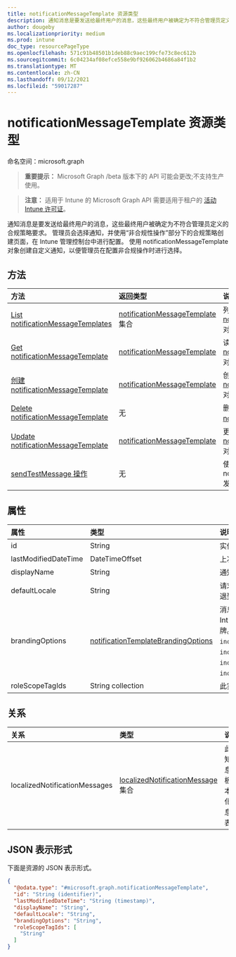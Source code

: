 ```yaml
---
title: notificationMessageTemplate 资源类型
description: 通知消息是要发送给最终用户的消息，这些最终用户被确定为不符合管理员定义的合规策略要求。 管理员会选择通知，并使用“非合规性操作”部分下的合规策略创建页面，在 Intune 管理控制台中进行配置。 使用 notificationMessageTemplate 对象创建自定义通知，以便管理员在配置非合规操作时进行选择。
author: dougeby
ms.localizationpriority: medium
ms.prod: intune
doc_type: resourcePageType
ms.openlocfilehash: 571c91b48501b1deb88c9aec199cfe73c8ec612b
ms.sourcegitcommit: 6c04234af08efce558e9bf926062b4686a84f1b2
ms.translationtype: MT
ms.contentlocale: zh-CN
ms.lasthandoff: 09/12/2021
ms.locfileid: "59017287"
---
```

# <a name="notificationmessagetemplate-resource-type"></a>notificationMessageTemplate 资源类型

命名空间：microsoft.graph

> **重要提示：** Microsoft Graph /beta 版本下的 API 可能会更改;不支持生产使用。

> **注意：** 适用于 Intune 的 Microsoft Graph API 需要适用于租户的 [活动 Intune 许可证](https://go.microsoft.com/fwlink/?linkid=839381)。

通知消息是要发送给最终用户的消息，这些最终用户被确定为不符合管理员定义的合规策略要求。 管理员会选择通知，并使用“非合规性操作”部分下的合规策略创建页面，在 Intune 管理控制台中进行配置。 使用 notificationMessageTemplate 对象创建自定义通知，以便管理员在配置非合规操作时进行选择。

## <a name="methods"></a>方法
|方法|返回类型|说明|
|:---|:---|:---|
|[List notificationMessageTemplates](../api/intune-notification-notificationmessagetemplate-list.md)|[notificationMessageTemplate](../resources/intune-notification-notificationmessagetemplate.md) 集合|列出 [notificationMessageTemplate](../resources/intune-notification-notificationmessagetemplate.md) 对象的属性和关系。|
|[Get notificationMessageTemplate](../api/intune-notification-notificationmessagetemplate-get.md)|[notificationMessageTemplate](../resources/intune-notification-notificationmessagetemplate.md)|读取 [notificationMessageTemplate](../resources/intune-notification-notificationmessagetemplate.md) 对象的属性和关系。|
|[创建 notificationMessageTemplate](../api/intune-notification-notificationmessagetemplate-create.md)|[notificationMessageTemplate](../resources/intune-notification-notificationmessagetemplate.md)|创建新的 [notificationMessageTemplate](../resources/intune-notification-notificationmessagetemplate.md) 对象。|
|[Delete notificationMessageTemplate](../api/intune-notification-notificationmessagetemplate-delete.md)|无|删除 [notificationMessageTemplate](../resources/intune-notification-notificationmessagetemplate.md)。|
|[Update notificationMessageTemplate](../api/intune-notification-notificationmessagetemplate-update.md)|[notificationMessageTemplate](../resources/intune-notification-notificationmessagetemplate.md)|更新 [notificationMessageTemplate](../resources/intune-notification-notificationmessagetemplate.md) 对象的属性。|
|[sendTestMessage 操作](../api/intune-notification-notificationmessagetemplate-sendtestmessage.md)|无|使用默认区域设置中指定的 notificationMessageTemplate 发送测试消息|

## <a name="properties"></a>属性
|属性|类型|说明|
|:---|:---|:---|
|id|String|实体的键。|
|lastModifiedDateTime|DateTimeOffset|上次修改对象的日期/时间。|
|displayName|String|通知消息模板的显示名称。|
|defaultLocale|String|请求的区域设置不可用时要回退到的默认区域设置。|
|brandingOptions|[notificationTemplateBrandingOptions](../resources/intune-notification-notificationtemplatebrandingoptions.md)|消息模板品牌选项。 已在 Intune 管理员控制台中定义品牌。 可取值为：`none`、`includeCompanyLogo`、`includeCompanyName`、`includeContactInformation`、`includeCompanyPortalLink`。|
|roleScopeTagIds|String collection|此实体实例的范围标记列表。|

## <a name="relationships"></a>关系
|关系|类型|说明|
|:---|:---|:---|
|localizedNotificationMessages|[localizedNotificationMessage](../resources/intune-notification-localizednotificationmessage.md) 集合|此通知消息模板的本地化消息列表。|

## <a name="json-representation"></a>JSON 表示形式
下面是资源的 JSON 表示形式。
<!-- {
  "blockType": "resource",
  "keyProperty": "id",
  "@odata.type": "microsoft.graph.notificationMessageTemplate"
}
-->
``` json
{
  "@odata.type": "#microsoft.graph.notificationMessageTemplate",
  "id": "String (identifier)",
  "lastModifiedDateTime": "String (timestamp)",
  "displayName": "String",
  "defaultLocale": "String",
  "brandingOptions": "String",
  "roleScopeTagIds": [
    "String"
  ]
}
```



